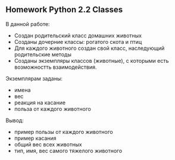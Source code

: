 ## Homework Python 2.2 Classes

В данной работе:
* Создан родительский класс домашних животных
* Созданы дочерние классы: рогатого скота и птиц
* Для каждого животного создан свой класс, наследующий родительские методы
* Созданы экземпляры классов (животные), с которыми есть возможностть взаимодействия.

Экземплярам заданы:
   * имена
   * вес
   * реакция на касание
   * польза от каждого животного
 
Вывод:
* пример пользы от каждого животного
* пример касания
* общий вес всех животных
* тип, имя, вес самого тяжелого животного